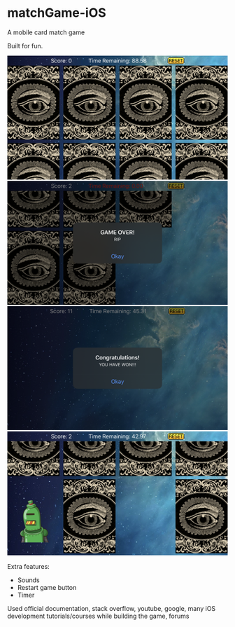 # matchGame-iOS
A mobile card match game

Built for fun.

![NoCardsAreMatching](start.PNG)
![ScreenshotWhenSomeCardsAreMatched](ScreenshotWhenSomeCardsAreMatched.PNG)
![ScreenshotWhenUserWon](ScreenshotWhenUserWon.PNG)
![gameplay](gameplay.PNG)

Extra features:
- Sounds
- Restart game button
- Timer

Used official documentation, stack overflow, youtube, google, many iOS development tutorials/courses while building the game, forums


